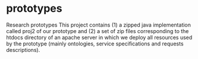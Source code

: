 # prototypes
Research prototypes
This project contains (1) a zipped java implementation called proj2 of our prototype and 
(2) a set of zip files corresponding to the htdocs directory of an apache server in which we deploy
all resources used by the prototype (mainly ontologies, service specifications and requests descriptions).
